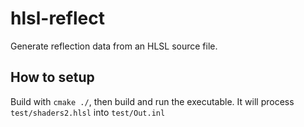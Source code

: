 # hlsl-reflect
Generate reflection data from an HLSL source file.

## How to setup
Build with `cmake ./`, then build and run the executable. It will process `test/shaders2.hlsl` into `test/Out.inl`
